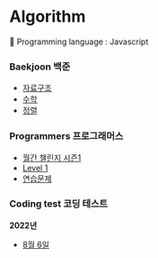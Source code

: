 # Algorithm

🏁 Programming language : Javascript

### Baekjoon 백준

- [자료구조](https://github.com/woojung007/algorithm/tree/master/Baekjoon/data-structure)
- [수학](https://github.com/woojung007/algorithm/tree/master/Baekjoon/math)
- [정렬](https://github.com/woojung007/algorithm/tree/master/Baekjoon/sort)

### Programmers 프로그래머스

- [월간 챌린지 시즌1](https://github.com/woojung007/algorithm/tree/master/Programmers/monthly-challenge-1)
- [Level 1](https://github.com/woojung007/algorithm/tree/master/Programmers/level-1)
- [연습문제](https://github.com/woojung007/algorithm/tree/master/Programmers/practice)

### Coding test 코딩 테스트

**2022년**
- [8월 6일](https://github.com/woojung007/algorithm/tree/master/CodingTest/2022/0806)
